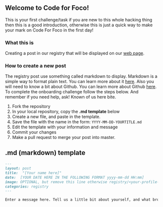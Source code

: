 ## Welcome to Code for Foco!

This is your first challenge/task if you are new to this whole hacking thing then this is a good introduction, otherwise this is just a quick way to make your mark on Code For Foco in the first day!

### What this is

Creating a post in our registry that will be displayed on our [web page](http://codeforfoco.org/category/registry/).

### How to create a new post

The registry post use something called markdown to display. Markdown is a simple way to format plain text. You can learn more about it [here](https://daringfireball.net/projects/markdown/). Also you will need to know a bit about Github. You can learn more about Github [here](https://guides.github.com/). To complete the onboarding challenge follow the steps below. And remember if you need help, ask! Known of us here bite.

 1. Fork the repository
 1. In your local repository, copy the **.md template** below
 1. Create a new file, and paste in the template.
 1. Save the file with the name in the form: `YYYY-MM-DD-YOURTITLE.md`
 1. Edit the template with your information and message
 1. Commit your changes
 1. Make a pull request to merge your post into master.

## .md (markdown) template

```markdown
---
layout: post
title:  "[Your name here]"
date:  [YOUR DATE HERE IN THE FOLLOWING FORMAT yyyy-mm-dd HH:mm]
image: OPTIONAL, but remove this line otherwise registry/<your-profile-pic>
categories: registry
---

Enter a message here. Tell us a little bit about yourself, and what brought you here. Include links to your social media (if you want) like this: I'm  <a href="[LINK TO YOUR GITHUB HERE]">@[YOUR GIT NAME]</a> on Github and <a href="[LINK TO A SOCIAL MEDIA ACCOUNT]">@[YOUR SOCIAL MEDIA HERE]</a> on [SOME SOCIAL MEDIA].
```
